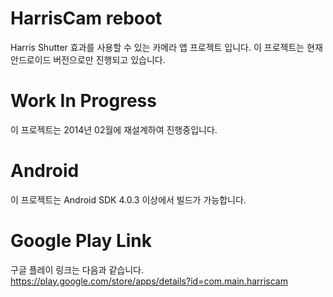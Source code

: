 HarrisCam reboot
=========
Harris Shutter 효과를 사용할 수 있는 카메라 앱 프로젝트 입니다.
이 프로젝트는 현재 안드로이드 버전으로만 진행되고 있습니다.

Work In Progress
=========
이 프로젝트는 2014년 02월에 재설계하여 진행중입니다.

Android
=========
이 프로젝트는 Android SDK 4.0.3 이상에서 빌드가 가능합니다.

Google Play Link
=========
구글 플레이 링크는 다음과 같습니다.
https://play.google.com/store/apps/details?id=com.main.harriscam
